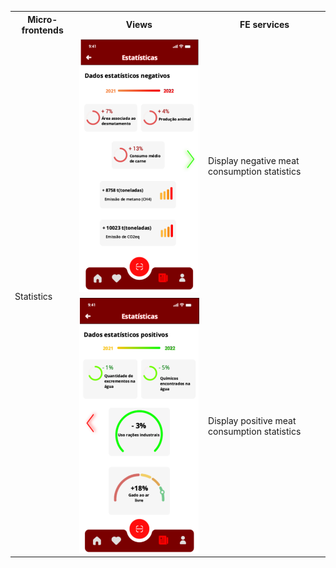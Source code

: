 <table>
  <tr>
    <th>Micro-frontends</th>
    <th>Views</th>
    <th>FE services</th>
  </tr>

  <tr>
    <td rowspan="7">Statistics</td>
    <td><img src="../images/estatisticas1.png" ></td>
    <td >Display negative meat consumption statistics</td>
  </tr>


  <tr>
    <td><img src="../images/estatisticas2.png" ></td>
    <td>Display positive meat consumption statistics </td>
  </tr>
 

</table>